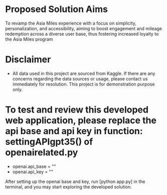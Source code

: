 # Proposed Solution Aims
To revamp the Asia Miles experience with a focus on simplicity, personalization, and accessibility, aiming to boost engagement and mileage redemption across a diverse user base, thus fostering increased loyalty to the Asia Miles program

# Disclaimer
- All data used in this project are sourced from Kaggle. If there are any concerns regarding the data sources or usage, please contact us immediately for resolution. This project is for demonstration purpose only.

# To test and review this developed web application, please replace the api base and api key in function: settingAPIgpt35() of openairelated.py
- openai.api_base = ""
- openai.api_key = "" 

After setting up the openai base and key, run [python app.py] in the terminal, and you may start exploring the developed solution.